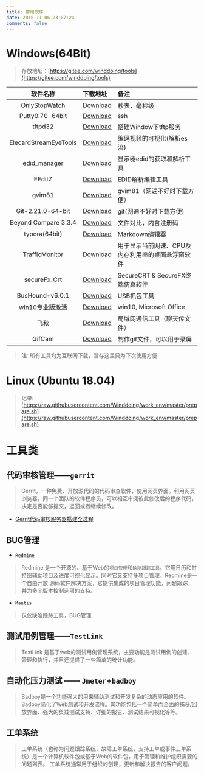 ```yaml
---
title: 常用软件
date: 2018-11-06 23:07:24
comments: false
---
```


# **Windows**(64Bit)
> 存放地址：[https://gitee.com/winddoing/tools](https://gitee.com/winddoing/tools)

|       软件名称        | 下载地址                                                                                             | 备注                         |
|:---------------------:|:-----------------------------------------------------------------------------------------------------|:-----------------------------|
|     OnlyStopWatch     | [Download](https://gitee.com/winddoing/tools/raw/master/OnlyStopWatch.exe)         | 秒表，毫秒级                 |
|    Putty0.70-64bit    | [Download](https://gitee.com/winddoing/tools/raw/master/putty.exe)                 | ssh                          |
|        tftpd32        | [Download](https://gitee.com/winddoing/tools/raw/master/tftpd32.exe)               | 搭建Window下tftp服务         |
| ElecardStreamEyeTools | [Download](https://gitee.com/winddoing/tools/raw/master/ElecardStreamEyeTools.rar) | 编码视频的可视化(解析es流)   |
|     edid_manager      | [Download](https://gitee.com/winddoing/tools/raw/master/edid_managerv1x0.zip)      | 显示器edid的获取和解析工具   |
|        EEditZ         | [Download](https://gitee.com/winddoing/tools/raw/master/setup_EEditZ-0p96.zip)     | EDID解析编辑工具             |
|        gvim81         | [Download](https://gitee.com/winddoing/tools/raw/master/gvim81.exe)                | gvim81（网速不好时下载方便） |
|   Git-2.21.0-64-bit   | [Download](https://gitee.com/winddoing/tools/raw/master/Git-2.21.0-64-bit.exe)     | git(网速不好时下载方便)      |
| Beyond Compare 3.3.4  | [Download](https://gitee.com/winddoing/tools/raw/master/beyondcompare3.3.4.zip)    | 文件对比，内含注册码         |
|     typora(64bit)     | [Download](https://gitee.com/winddoing/tools/raw/master/typora-setup-x64.exe)      | Markdown编辑器               |
|    TrafficMonitor     | [Download](https://github.com/zhongyang219/TrafficMonitor/releases)  | 用于显示当前网速、CPU及内存利用率的桌面悬浮窗软件  |
|     secureFx_Crt      | [Download](https://gitee.com/winddoing/tools/raw/master/secureFx_Crt.tar.xz)       | SecureCRT & SecureFX终端仿真软件 |
|   BusHound+v6.0.1     | [Download](https://gitee.com/winddoing/tools/raw/master/BusHound+v6.0.1.7z)        | USB抓包工具 |
|   win10专业版激活     | [Download](https://gitee.com/winddoing/tools/raw/master/神龙激活工具.rar)          | win10, Microsoft Office |
|        飞秋           | [Download](https://gitee.com/winddoing/tools/raw/master/飞秋FeiQ.exe)              | 局域网通信工具（聊天传文件） |
|      GifCam           | [Download](https://gitee.com/winddoing/tools/raw/master/GifCam.exe)              | 制作gif文件，可以用于录屏 |

> 注: 所有工具均为互联网下载，暂存这里只为下次使用方便

# **Linux** (Ubuntu 18.04)

> 记录:[https://raw.githubusercontent.com/Winddoing/work_env/master/prepare.sh](https://raw.githubusercontent.com/Winddoing/work_env/master/prepare.sh)


# **工具类**

## 代码审核管理——`gerrit`

>Gerrit，一种免费、开放源代码的代码审查软件，使用网页界面。利用网页浏览器，同一个团队的软件程序员，可以相互审阅彼此修改后的程序代码，决定是否能够提交，退回或者继续修改。

- [Gerrit代码审核服务器搭建全过程](https://blog.csdn.net/tq08g2z/article/details/78627653)

## BUG管理

- `Redmine`
>Redmine 是一个开源的、基于Web的`项目管理`和`缺陷跟踪工具`。它用日历和甘特图辅助项目及进度可视化显示。同时它又支持多项目管理。Redmine是一个自由开放 源码软件解决方案，它提供集成的项目管理功能，问题跟踪，并为多个版本控制选项的支持。

- `Mantis`
> 仅仅缺陷跟踪工具，BUG管理

## 测试用例管理——`TestLink`

>TestLink 是基于web的测试用例管理系统，主要功能是测试用例的创建、管理和执行，并且还提供了一些简单的统计功能。

## 自动化压力测试 —— `Jmeter`+`badboy`

> Badboy是一个功能强大的用来辅助测试和开发复杂的动态应用的软件。Badboy简化了Web测试和开发流程。其功能包括一个简单而全面的捕获/回放界面、强大的负载测试支持、详细的报告、测试结果可视化等等。

## 工单系统

> 工单系统（也称为问题跟踪系统，故障工单系统，支持工单或事件工单系统）是一个计算机软件包或基于Web的软件包，用于管理和维护组织需要的问题列表。 工单系统通常用于组织的创建，更新和解决报告的客户问题。
